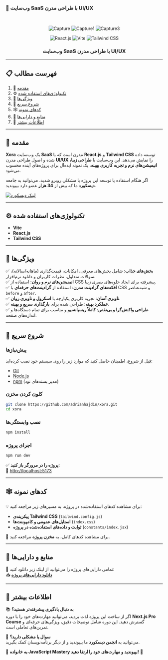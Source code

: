 ### 📢 وب‌سایت SaaS با طراحی مدرن UI/UX

<div align="center">
  <br />

![Capture](https://github.com/user-attachments/assets/52bdd529-b799-4352-bb27-043a0dda5564)
![Capture1](https://github.com/user-attachments/assets/ff73282f-16a5-4122-8fa6-6410c02fcac0)
![Capture3](https://github.com/user-attachments/assets/245fb6e8-8f0c-4ff3-8c6e-8e1d2007570a)



  <div>
    <img src="https://img.shields.io/badge/-React_JS-black?style=for-the-badge&logoColor=white&logo=react&color=61DAFB" alt="React.js" />
    <img src="https://img.shields.io/badge/-Vite-black?style=for-the-badge&logoColor=white&logo=vite&color=646CFF" alt="Vite" />
    <img src="https://img.shields.io/badge/-Tailwind_CSS-black?style=for-the-badge&logoColor=white&logo=tailwindcss&color=06B6D4" alt="Tailwind CSS" />
  </div>

  <h3 align="center">وب‌سایت SaaS با طراحی مدرن UI/UX</h3>
</div>

---

## 📋 فهرست مطالب

1. 🤖 [مقدمه](#-مقدمه)
2. ⚙️ [تکنولوژی‌های استفاده شده](#-تکنولوژیهای-استفاده-شده)
3. 🔋 [ویژگی‌ها](#-ویژگیها)
4. 🤸 [شروع سریع](#-شروع-سریع)
5. 🕸️ [کدهای نمونه](#-کدهای-نمونه)
6. 🔗 [منابع و دارایی‌ها](#-منابع-و-داراییها)
7. 🚀 [اطلاعات بیشتر](#-اطلاعات-بیشتر)

---

## 🤖 مقدمه

**Xora** یک وب‌سایت **SaaS** مدرن است که با **React.js** و **Tailwind CSS** توسعه داده شده و اصول طراحی مدرن **UI/UX** را نمایش می‌دهد. این وب‌سایت با **طراحی زیبا، انیمیشن‌های نرم و تجربه کاربری بهینه**، یک نمونه ایده‌آل برای پروژه‌های آینده محسوب می‌شود.

اگر هنگام استفاده یا توسعه این پروژه با مشکلی روبرو شدید، می‌توانید به جامعه **دیسکورد** ما که بیش از **34 هزار** عضو دارد بپیوندید.

<a href="https://discord.com/invite/n6EdbFJ" target="_blank">
  <img src="https://github.com/sujatagunale/EasyRead/assets/151519281/618f4872-1e10-42da-8213-1d69e486d02e" alt="لینک دیسکورد">
</a>

---

## ⚙️ تکنولوژی‌های استفاده شده

- **Vite**
- **React.js**
- **Tailwind CSS**

---

## 🔋 ویژگی‌ها

✅ **بخش‌های جذاب**: شامل بخش‌های معرفی، امکانات، قیمت‌گذاری (ماهانه/سالانه)، سوالات متداول، نظرات کاربران و دانلود نرم‌افزار.  
✅ **انیمیشن‌های نرم و روان**: استفاده از CSS پیشرفته برای ایجاد جلوه‌های بصری زیبا.  
✅ **افکت‌های گرادینت مدرن**: استفاده از **گرادینت‌های حرفه‌ای** با CSS و شبه‌عناصر `before` و `after`.  
✅ **ناوبری آسان**: تجربه کاربری یکپارچه با **اسکرول و ناوبری روان**.  
✅ **عملکرد بهینه**: طراحی شده برای **بارگذاری سریع و بهینه**.  
✅ **طراحی واکنش‌گرا و بی‌نقص**: **کاملاً ریسپانسیو** و مناسب برای تمام دستگاه‌ها و اندازه‌های صفحه.

---

## 🤸 شروع سریع

### **پیش‌نیازها**

قبل از شروع، اطمینان حاصل کنید که موارد زیر را روی سیستم خود نصب کرده‌اید:

- [Git](https://git-scm.com/)
- [Node.js](https://nodejs.org/en)
- [npm](https://www.npmjs.com/) (مدیر بسته‌های نود)

### **کلون کردن مخزن**

```bash
git clone https://github.com/adrianhajdin/xora.git
cd xora
```

### **نصب وابستگی‌ها**

```bash
npm install
```

### **اجرای پروژه**

```bash
npm run dev
```

✅ **پروژه را در مرورگر باز کنید:**  
🔗 [http://localhost:5173](http://localhost:5173)

---

## 🕸️ کدهای نمونه

💡 برای مشاهده کدهای استفاده‌شده در پروژه، به مسیرهای زیر مراجعه کنید:

- **پیکربندی Tailwind CSS** (`tailwind.config.js`)
- **استایل‌های عمومی و کامپوننت‌ها** (`index.css`)
- **ثوابت و داده‌های استفاده‌شده در پروژه** (`constants/index.jsx`)

📌 برای مشاهده کدهای کامل، به **مخزن پروژه** مراجعه کنید.

---

## 🔗 منابع و دارایی‌ها

🔹 تمامی دارایی‌های پروژه را می‌توانید از لینک زیر دانلود کنید:  
📥 **[دانلود دارایی‌های پروژه](https://drive.google.com/file/d/1u-l3p3qCnrwmWq5-bG7OkfCXFPYM9t5z/view?usp=sharing)**

---

## 🚀 اطلاعات بیشتر

📚 **به دنبال یادگیری پیشرفته‌تر هستید؟**  
اگر از ساخت این پروژه لذت بردید، می‌توانید مهارت‌های خود را با دوره **Next.js Pro Course** گسترش دهید. این دوره شامل توضیحات دقیق، ویژگی‌های حرفه‌ای و تمرین‌های تعاملی است.



📢 **سوال یا مشکلی دارید؟**  
می‌توانید به **انجمن دیسکورد** ما بپیوندید و از دیگر برنامه‌نویسان کمک بگیرید.

🎯 **به خانواده JavaScript Mastery بپیوندید و مهارت‌های خود را ارتقا دهید!** 🚀
